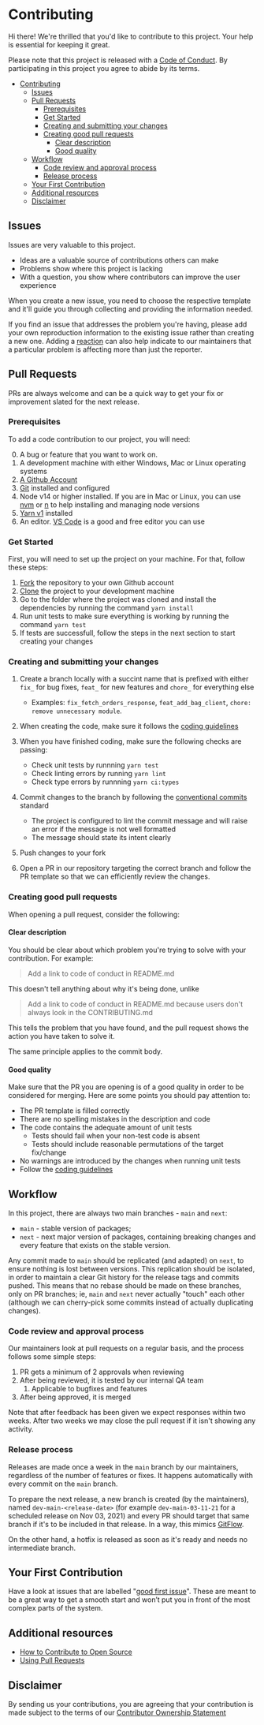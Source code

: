 # Contributing

Hi there! We're thrilled that you'd like to contribute to this project. Your help is essential for keeping it great.

Please note that this project is released with a [Code of Conduct](CODE_OF_CONDUCT.md). By participating in this project you agree to abide by its terms.

- [Contributing](#contributing)
  - [Issues](#issues)
  - [Pull Requests](#pull-requests)
    - [Prerequisites](#prerequisites)
    - [Get Started](#get-started)
    - [Creating and submitting your changes](#creating-and-submitting-your-changes)
    - [Creating good pull requests](#creating-good-pull-requests)
      - [Clear description](#clear-description)
      - [Good quality](#good-quality)
  - [Workflow](#workflow)
    - [Code review and approval process](#code-review-and-approval-process)
    - [Release process](#release-process)
  - [Your First Contribution](#your-first-contribution)
  - [Additional resources](#additional-resources)
  - [Disclaimer](#disclaimer)

## Issues

Issues are very valuable to this project.

- Ideas are a valuable source of contributions others can make
- Problems show where this project is lacking
- With a question, you show where contributors can improve the user experience

When you create a new issue, you need to choose the respective template and it'll guide you through collecting and providing the information needed.

If you find an issue that addresses the problem you're having, please add your own reproduction information to the existing issue rather than creating a new one. Adding a [reaction](https://github.blog/2016-03-10-add-reactions-to-pull-requests-issues-and-comments/) can also help indicate to our maintainers that a particular problem is affecting more than just the reporter.

## Pull Requests

PRs are always welcome and can be a quick way to get your fix or improvement slated for the next release.

### Prerequisites

To add a code contribution to our project, you will need:

0. A bug or feature that you want to work on.
1. A development machine with either Windows, Mac or Linux operating systems
2. [A Github Account](https://github.com/)
3. [Git](https://docs.github.com/en/get-started/quickstart/set-up-git#setting-up-git) installed and configured
4. Node v14 or higher installed. If you are in Mac or Linux, you can use [nvm](https://github.com/nvm-sh/nvm) or [n](https://github.com/tj/n) to help installing and managing node versions
5. [Yarn v1](https://classic.yarnpkg.com/en/docs/install#mac-stable) installed
6. An editor. [VS Code](https://code.visualstudio.com/) is a good and free editor you can use

### Get Started

First, you will need to set up the project on your machine. For that, follow these steps:

1. [Fork](https://docs.github.com/en/get-started/quickstart/fork-a-repo) the repository to your own Github account
2. [Clone](https://docs.github.com/en/repositories/creating-and-managing-repositories/cloning-a-repository) the project to your development machine
3. Go to the folder where the project was cloned and install the dependencies by running the command `yarn install`
4. Run unit tests to make sure everything is working by running the command `yarn test`
5. If tests are successfull, follow the steps in the next section to start creating your changes

### Creating and submitting your changes

1. Create a branch locally with a succint name that is prefixed with either `fix_` for bug fixes, `feat_` for new features and `chore_` for everything else

   - Examples: `fix_fetch_orders_response`, `feat_add_bag_client`, `chore: remove unnecessary module`.

2. When creating the code, make sure it follows the [coding guidelines](https://github.com/Farfetch/blackout/wiki/Coding-Guidelines)
3. When you have finished coding, make sure the following checks are passing:

   - Check unit tests by runnning `yarn test`
   - Check linting errors by running `yarn lint`
   - Check type errors by runnning `yarn ci:types`

4. Commit changes to the branch by following the [conventional commits](https://www.conventionalcommits.org/en/v1.0.0/) standard

   - The project is configured to lint the commit message and will raise an error if the message is not well formatted
   - The message should state its intent clearly

5. Push changes to your fork
6. Open a PR in our repository targeting the correct branch and follow the PR template so that we can efficiently review the changes.

### Creating good pull requests

When opening a pull request, consider the following:

#### Clear description

You should be clear about which problem you're trying to solve with your contribution. For example:

> Add a link to code of conduct in README.md

This doesn't tell anything about why it's being done, unlike

> Add a link to code of conduct in README.md because users don't always look in the CONTRIBUTING.md

This tells the problem that you have found, and the pull request shows the action you have taken to solve it.

The same principle applies to the commit body.

#### Good quality

Make sure that the PR you are opening is of a good quality in order to be considered for merging. Here are some points you should pay attention to:

- The PR template is filled correctly
- There are no spelling mistakes in the description and code
- The code contains the adequate amount of unit tests
  - Tests should fail when your non-test code is absent
  - Tests should include reasonable permutations of the target fix/change
- No warnings are introduced by the changes when running unit tests
- Follow the [coding guidelines](https://github.com/Farfetch/blackout/wiki/Coding-Guidelines)

## Workflow

In this project, there are always two main branches - `main` and `next`:

- `main` - stable version of packages;
- `next` - next major version of packages, containing breaking changes and every feature that exists on the stable version.

Any commit made to `main` should be replicated (and adapted) on `next`, to ensure nothing is lost between versions.
This replication should be isolated, in order to maintain a clear Git history for the release tags and commits pushed.
This means that no rebase should be made on these branches, only on PR branches; ie, `main` and `next` never actually "touch" each other (although we can cherry-pick some commits instead of actually duplicating changes).

### Code review and approval process

Our maintainers look at pull requests on a regular basis, and the process follows some simple steps:

1. PR gets a minimum of 2 approvals when reviewing
2. After being reviewed, it is tested by our internal QA team
   1. Applicable to bugfixes and features
3. After being approved, it is merged

Note that after feedback has been given we expect responses within two weeks. After two weeks we may close the pull request if it isn't showing any activity.

### Release process

Releases are made once a week in the `main` branch by our maintainers, regardless of the number of features or fixes.
It happens automatically with every commit on the `main` branch.

To prepare the next release, a new branch is created (by the maintainers), named `dev-main-<release-date>` (for example `dev-main-03-11-21` for a scheduled release on Nov 03, 2021) and every PR should target that same branch if it's to be included in that release. In a way, this mimics [GitFlow](http://datasift.github.io/gitflow/IntroducingGitFlow.html).

On the other hand, a hotfix is released as soon as it's ready and needs no intermediate branch.

## Your First Contribution

Have a look at issues that are labelled "[good first issue](https://github.com/Farfetch/blackout/labels/good%20first%20issue)".
These are meant to be a great way to get a smooth start and won’t put you in front of the most complex parts of the system.

## Additional resources

- [How to Contribute to Open Source](https://opensource.guide/how-to-contribute/)
- [Using Pull Requests](https://help.github.com/articles/about-pull-requests/)

## Disclaimer

By sending us your contributions, you are agreeing that your contribution is made subject to the terms of our [Contributor Ownership Statement](https://github.com/Farfetch/.github/blob/master/COS.md)

